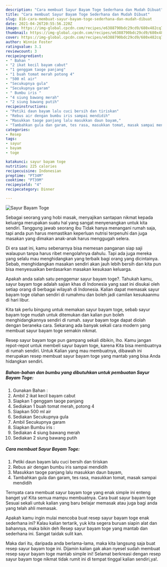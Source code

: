 ```yaml
---
description: "Cara membuat Sayur Bayam Toge Sederhana dan Mudah Dibuat"
title: "Cara membuat Sayur Bayam Toge Sederhana dan Mudah Dibuat"
slug: 816-cara-membuat-sayur-bayam-toge-sederhana-dan-mudah-dibuat
date: 2021-04-26T20:55:56.220Z
image: https://img-global.cpcdn.com/recipes/e6388790bdc29cd9/680x482cq70/sayur-bayam-toge-foto-resep-utama.jpg
thumbnail: https://img-global.cpcdn.com/recipes/e6388790bdc29cd9/680x482cq70/sayur-bayam-toge-foto-resep-utama.jpg
cover: https://img-global.cpcdn.com/recipes/e6388790bdc29cd9/680x482cq70/sayur-bayam-toge-foto-resep-utama.jpg
author: Winnie Foster
ratingvalue: 3.1
reviewcount: 3
recipeingredient:
- " Bahan "
- "2 ikat kecil bayam cabut"
- "1 genggam taoge panjang"
- "1 buah tomat merah potong 4"
- "500 ml air"
- "Secukupnya gula"
- "Secukupnya garam"
- " Bumbu iris "
- "4 siung bawang merah"
- "2 siung bawang putih"
recipeinstructions:
- "Petiki daun bayam lalu cuci bersih dan tiriskan"
- "Rebus air dengan bumbu iris sampai mendidih"
- "Masukkan taoge panjang lalu masukkan daun bayam,"
- "Tambahkan gula dan garam, tes rasa, masukkan tomat, masak sampai mendidih"
categories:
- Resep
tags:
- sayur
- bayam
- toge

katakunci: sayur bayam toge 
nutrition: 225 calories
recipecuisine: Indonesian
preptime: "PT34M"
cooktime: "PT39M"
recipeyield: "4"
recipecategory: Dinner

---
```



![Sayur Bayam Toge](https://img-global.cpcdn.com/recipes/e6388790bdc29cd9/680x482cq70/sayur-bayam-toge-foto-resep-utama.jpg)

Sebagai seorang yang hobi masak, menyajikan santapan nikmat kepada keluarga merupakan suatu hal yang sangat menyenangkan untuk kita sendiri. Tanggung jawab seorang ibu Tidak hanya menangani rumah saja, tapi anda pun harus memastikan keperluan nutrisi terpenuhi dan juga masakan yang dimakan anak-anak harus menggugah selera.

Di era  saat ini, kamu sebenarnya bisa memesan panganan siap saji walaupun tanpa harus ribet mengolahnya dahulu. Tapi ada juga mereka yang selalu mau menghidangkan yang terbaik bagi orang yang dicintainya. Sebab, menghidangkan masakan sendiri akan jauh lebih bersih dan kita pun bisa menyesuaikan berdasarkan masakan kesukaan keluarga. 



Apakah anda salah satu penggemar sayur bayam toge?. Tahukah kamu, sayur bayam toge adalah sajian khas di Indonesia yang saat ini disukai oleh setiap orang di berbagai wilayah di Indonesia. Kalian dapat memasak sayur bayam toge olahan sendiri di rumahmu dan boleh jadi camilan kesukaanmu di hari libur.

Kita tak perlu bingung untuk memakan sayur bayam toge, sebab sayur bayam toge mudah untuk ditemukan dan kalian pun boleh menghidangkannya sendiri di rumah. sayur bayam toge dapat diolah dengan beraneka cara. Sekarang ada banyak sekali cara modern yang membuat sayur bayam toge semakin nikmat.

Resep sayur bayam toge pun gampang sekali dibikin, lho. Kamu jangan repot-repot untuk membeli sayur bayam toge, karena Kita bisa membuatnya di rumah sendiri. Untuk Kalian yang mau membuatnya, dibawah ini merupakan resep membuat sayur bayam toge yang mantab yang bisa Anda hidangkan sendiri.

<!--inarticleads1-->

##### Bahan-bahan dan bumbu yang dibutuhkan untuk pembuatan Sayur Bayam Toge:

1. Gunakan  Bahan :
1. Ambil 2 ikat kecil bayam cabut
1. Siapkan 1 genggam taoge panjang
1. Sediakan 1 buah tomat merah, potong 4
1. Siapkan 500 ml air
1. Sediakan Secukupnya gula
1. Ambil Secukupnya garam
1. Siapkan  Bumbu iris :
1. Sediakan 4 siung bawang merah
1. Sediakan 2 siung bawang putih




<!--inarticleads2-->

##### Cara membuat Sayur Bayam Toge:

1. Petiki daun bayam lalu cuci bersih dan tiriskan
1. Rebus air dengan bumbu iris sampai mendidih
1. Masukkan taoge panjang lalu masukkan daun bayam,
1. Tambahkan gula dan garam, tes rasa, masukkan tomat, masak sampai mendidih




Ternyata cara membuat sayur bayam toge yang enak simple ini enteng banget ya! Kita semua mampu membuatnya. Cara buat sayur bayam toge Sesuai sekali untuk kalian yang baru belajar memasak atau juga bagi anda yang telah ahli memasak.

Apakah kamu ingin mulai mencoba buat resep sayur bayam toge enak sederhana ini? Kalau kalian tertarik, yuk kita segera buruan siapin alat dan bahannya, maka bikin deh Resep sayur bayam toge yang mantab dan sederhana ini. Sangat taidak sulit kan. 

Maka dari itu, daripada anda berlama-lama, maka kita langsung saja buat resep sayur bayam toge ini. Dijamin kalian gak akan nyesel sudah membuat resep sayur bayam toge mantab simple ini! Selamat berkreasi dengan resep sayur bayam toge nikmat tidak rumit ini di tempat tinggal kalian sendiri,ya!.

